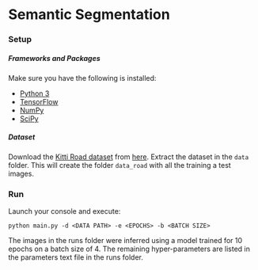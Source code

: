 # Semantic Segmentation

### Setup
##### Frameworks and Packages
Make sure you have the following is installed:
 - [Python 3](https://www.python.org/)
 - [TensorFlow](https://www.tensorflow.org/)
 - [NumPy](http://www.numpy.org/)
 - [SciPy](https://www.scipy.org/)
##### Dataset
Download the [Kitti Road dataset](http://www.cvlibs.net/datasets/kitti/eval_road.php) from [here](http://www.cvlibs.net/download.php?file=data_road.zip).  Extract the dataset in the `data` folder.  This will create the folder `data_road` with all the training a test images.

### Run
Launch your console and execute:
```
python main.py -d <DATA PATH> -e <EPOCHS> -b <BATCH SIZE>
```
The images in the runs folder were inferred using a model trained for 10 epochs on a batch size of 4. The remaining hyper-parameters are listed in the parameters text file in the runs folder.